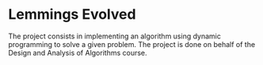 # Lemmings Evolved

The project consists in implementing an algorithm using dynamic programming to solve a given problem. The project is done on behalf of the Design and Analysis of Algorithms course.